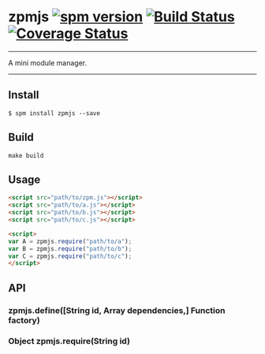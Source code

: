 # zpmjs [![spm version](http://spmjs.io/badge/zpmjs)](http://spmjs.io/package/zpmjs) [![Build Status](https://travis-ci.org/zpmjs/zpmjs.svg)](https://travis-ci.org/zpmjs/zpmjs) [![Coverage Status](https://coveralls.io/repos/zpmjs/zpmjs/badge.png)](https://coveralls.io/r/zpmjs/zpmjs)

---

A mini module manager.

---

## Install

```
$ spm install zpmjs --save
```

## Build

```
make build
```

## Usage

```html
<script src="path/to/zpm.js"></script>
<script src="path/to/a.js"></script>
<script src="path/to/b.js"></script>
<script src="path/to/c.js"></script>

<script>
var A = zpmjs.require("path/to/a");
var B = zpmjs.require("path/to/b");
var C = zpmjs.require("path/to/c");
</script>
```

## API

### zpmjs.define([String id, Array dependencies,] Function factory)


### Object zpmjs.require(String id)
